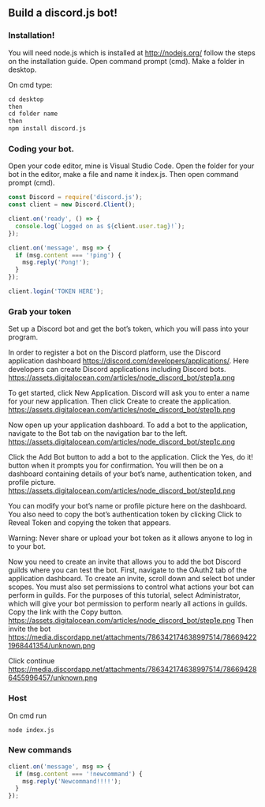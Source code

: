## Build a discord.js bot!



### Installation!

You will need node.js which is installed at http://nodejs.org/ follow the steps on the installation guide. Open command prompt (cmd). Make a folder in desktop.

On cmd type:

```markdown
cd desktop
then
cd folder name
then
npm install discord.js
```


### Coding your bot.

Open your code editor, mine is Visual Studio Code.
Open the folder for your bot in the editor, make a file and name it index.js.
Then open command prompt (cmd).

```javascript
const Discord = require('discord.js');
const client = new Discord.Client();

client.on('ready', () => {
  console.log(`Logged on as ${client.user.tag}!`);
});

client.on('message', msg => {
  if (msg.content === '!ping') {
    msg.reply('Pong!');
  }
});

client.login('TOKEN HERE');
```


### Grab your token

Set up a Discord bot and get the bot’s token, which you will pass into your program.

In order to register a bot on the Discord platform, use the Discord application dashboard https://discord.com/developers/applications/. Here developers can create Discord applications including Discord bots.
https://assets.digitalocean.com/articles/node_discord_bot/step1a.png

To get started, click New Application. Discord will ask you to enter a name for your new application. Then click Create to create the application.
https://assets.digitalocean.com/articles/node_discord_bot/step1b.png

Now open up your application dashboard. To add a bot to the application, navigate to the Bot tab on the navigation bar to the left.
https://assets.digitalocean.com/articles/node_discord_bot/step1c.png

Click the Add Bot button to add a bot to the application. Click the Yes, do it! button when it prompts you for confirmation. You will then be on a dashboard containing details of your bot’s name, authentication token, and profile picture.
https://assets.digitalocean.com/articles/node_discord_bot/step1d.png

You can modify your bot’s name or profile picture here on the dashboard. You also need to copy the bot’s authentication token by clicking Click to Reveal Token and copying the token that appears.

Warning: Never share or upload your bot token as it allows anyone to log in to your bot.

Now you need to create an invite that allows you to add the bot Discord guilds where you can test the bot. First, navigate to the OAuth2 tab of the application dashboard. To create an invite, scroll down and select bot under scopes. You must also set permissions to control what actions your bot can perform in guilds. For the purposes of this tutorial, select Administrator, which will give your bot permission to perform nearly all actions in guilds. Copy the link with the Copy button.
https://assets.digitalocean.com/articles/node_discord_bot/step1e.png
Then invite the bot
https://media.discordapp.net/attachments/786342174638997514/786694221968441354/unknown.png


Click continue 
https://media.discordapp.net/attachments/786342174638997514/786694286455996457/unknown.png


### Host

On cmd run 

```markdown
node index.js
```


### New commands

```javascript
client.on('message', msg => {
  if (msg.content === '!newcommand') {
    msg.reply('Newcommand!!!!');
  }
});

```
